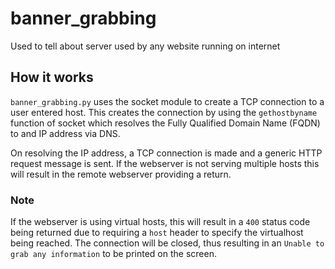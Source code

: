 # banner_grabbing
Used to tell about server used by any website running on internet

## How it works

`banner_grabbing.py` uses the socket module to create a TCP connection to a
user entered host. This creates the connection by using the `gethostbyname`
function of socket which resolves the Fully Qualified Domain Name (FQDN) to
and IP address via DNS.

On resolving the IP address, a TCP connection is made and a generic HTTP request
message is sent. If the webserver is not serving multiple hosts this will result
in the remote webserver providing a return. 

### Note

If the webserver is using virtual hosts, this will result in a `400` status code 
being returned due to requiring a `host` header to specify the virtualhost being 
reached. The connection will be closed, thus resulting in an `Unable to grab any
information` to be printed on the screen.
